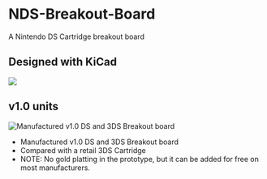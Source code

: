 # NDS-Breakout-Board
 A Nintendo DS Cartridge breakout board

## Designed with KiCad
![](https://upload.wikimedia.org/wikipedia/commons/5/59/KiCad-Logo.svg)

## v1.0 units
![Manufactured v1.0 DS and 3DS Breakout board](https://raw.githubusercontent.com/pedro-javierf/dscartpcb/main/board.png?token=ADDA4ZXDSTRA2M477LOJ72LAGAS4O)

* Manufactured v1.0 DS and 3DS Breakout board
* Compared with a retail 3DS Cartridge
* NOTE: No gold platting in the prototype, but it can be added for free on most manufacturers.
